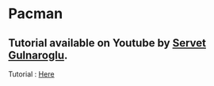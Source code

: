 # Pacman

## Tutorial available on Youtube by [Servet Gulnaroglu](https://youtu.be/GXlckaGr0Eo?feature=shared).
Tutorial : [Here](https://youtu.be/GXlckaGr0Eo?feature=shared)

